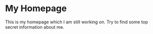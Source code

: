 # My Homepage
This is my homepage which I am still working on.
Try to find some top secret information about me.
